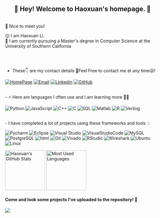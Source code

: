 <h2 align="center">👋 Hey! Welcome to Haoxuan's homepage. 🤩</h2>
<br />
🙌  Nice to meet you!

😉  I am Haoxuan Li.  
🏫  I am currently pursuing a Master's degree in Computer Science at the University of Southern California 

<br />
<br />

- These👇 are my contact details 📱Feel Free to contact me at any time😜!

[![HomePage](https://img.shields.io/badge/HomePage-Haoxuan_Li-AFEEEE?style=flat-square&logo=googlescholar&logoColor=white)](https://github.com/HauxLee)
[![Email](https://img.shields.io/badge/Email-lihaoxua@usc.edu-008000?style=flat-square&logo=Gmail&logoColor=white)](https://mail.google.com/)
[![Linkedin](https://img.shields.io/badge/Linkedin-Haoxuan_Li-blue?style=flat-square&logo=linkedin&logoColor=white)](https://www.linkedin.com/in/haoxuanli)
[![GitHub](https://img.shields.io/badge/GitHub-HauxLee-C0C0C0?style=flat-square&logo=github&logoColor=white)](https://github.com/HauxLee)

<br />
- ⚡ Here are languages I often use and I am learning more 🙇‍♂️

![Python](https://img.shields.io/badge/-Python-3776AB?style=flat-square&logo=python&logoColor=white)
![JavaScript](https://img.shields.io/badge/-JavaScript-F7DF1E?style=flat-square&logo=javascript&logoColor=white)
![C++](https://img.shields.io/badge/-C++-00599C?style=flat-square&logo=cplusplus&logoColor=white)
![C](https://img.shields.io/badge/-C-A8B9CC?style=flat-square&logo=c&logoColor=white)
![SQL](https://img.shields.io/badge/-SQL-003B57)
![Matlab](https://img.shields.io/badge/-MATLAB-FF9E0F)
![R](https://img.shields.io/badge/-R-276DC3?style=flat-square&logo=r&logoColor=white)
![Verilog](https://img.shields.io/badge/-Verilog-20C997)

<br />
- I have completed a lot of projects using these frameworks and tools 💡

![Pycharm](https://img.shields.io/badge/-Pycharm-000000?style=flat-square&logo=pycharm&logoColor=white)
![Eclipse](https://img.shields.io/badge/-Eclipse-2C2255?style=flat-square&logo=eclipseide&logoColor=white)
![Visual Studio](https://img.shields.io/badge/-VisualStudio-5C2D91?style=flat-square&logo=visualstudio&logoColor=white)
![VisualStudioCode](https://img.shields.io/badge/-VSCode-007ACC?style=flat-square&logo=visualstudiocode&logoColor=white)
![MySQL](https://img.shields.io/badge/-MySQL-4479A1?style=flat-square&logo=mysql&logoColor=white)
![PostgreSQL](https://img.shields.io/badge/-PostgreSQL-4169E1?style=flat-square&logo=postgresql&logoColor=white)
![html](https://img.shields.io/badge/-html-E34F26?style=flat-square&logo=html5&logoColor=white)
![Git](https://img.shields.io/badge/-Git-F05032?style=flat-square&logo=git&logoColor=white)
![Vivado](https://img.shields.io/badge/-Vivado-F07355)
![RStudio](https://img.shields.io/badge/-RStudio-75AADB?style=flat-square&logo=rstudio&logoColor=white)
![Wireshark](https://img.shields.io/badge/-Wireshark-1679A7?style=flat-square&logo=wireshark&logoColor=white)
![Ubuntu](https://img.shields.io/badge/-Ubuntu-E95420?style=flat-square&logo=ubuntu&logoColor=white)
![Linux](https://img.shields.io/badge/-Linux-FCC624?style=flat-square&logo=linux&logoColor=black)


<img height="130px" src="https://github-readme-stats.vercel.app/api?username=HauxLee&hide_title=true&show_icons=true&hide=issues&include_all_commits=true&count_private=true&theme=graywhite&hide_border=true&bg_color=45,ff7979,ffd479,fffc79,73fa79" alt="Haoxuan's GitHub Stats"> <img height="130px" src="https://github-readme-stats.vercel.app/api/top-langs?username=HauxLee&hide_title=true&layout=compact&theme=graywhite&hide_border=true&bg_color=45,fffc79,73fa79,75f0db" alt="Most Used Languages">


#### Come and look some projects I've uploaded to the repository! 👀


<a href="[https://github.com/Xuenew/PyTopicsApiExplore](https://github.com/HauxLee/Hybrid-Error-Data-Cleaning-Technology-for-Human-In-The-Loop)">
  <img align="center" src="https://github-readme-stats.vercel.app/api/pin/?username=HauxLee&repo=Hybrid-Error-Data-Cleaning-Technology-for-Human-In-The-Loop&theme=buefy" />
</a>
